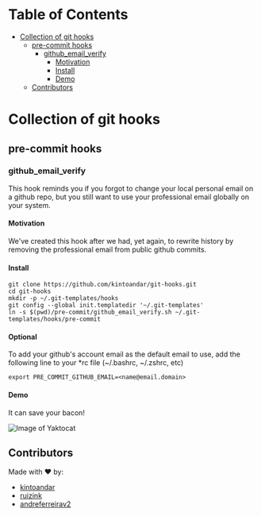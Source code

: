Table of Contents
=================

  * [Collection of git hooks](#collection-of-git-hooks)
    * [pre\-commit hooks](#pre-commit-hooks)
      * [github\_email\_verify](#github_email_verify)
        * [Motivation](#motivation)
        * [Install](#install)
        * [Demo](#demo)
    * [Contributors](#contributors)

# Collection of git hooks

## pre-commit hooks

### github_email_verify
This hook reminds you if you forgot to change your local personal email on a github repo, but you still want to use your professional email globally on your system.

#### Motivation
We've created this hook after we had, yet again, to rewrite history by removing the professional email from public github commits.

#### Install
```
git clone https://github.com/kintoandar/git-hooks.git
cd git-hooks
mkdir -p ~/.git-templates/hooks
git config --global init.templatedir '~/.git-templates'
ln -s $(pwd)/pre-commit/github_email_verify.sh ~/.git-templates/hooks/pre-commit
```

#### Optional
To add your github's account email as the default email to use, add the following line to your \*rc file (~/.bashrc, ~/.zshrc, etc)
```
export PRE_COMMIT_GITHUB_EMAIL=<name@email.domain>
```

#### Demo
It can save your bacon!

![Image of Yaktocat](https://lh3.googleusercontent.com/-dTC_5x1zPLw/V1A69dVxy3I/AAAAAAAAPys/VhyXmGjqdoAY-T8Z4rKsI7sMrwHzOjGrgCCo/s2048/github_email_verify.gif)

## Contributors
Made with ♥️ by:
   * [kintoandar](https://github.com/kintoandar)
   * [ruizink](https://github.com/ruizink)
   * [andreferreirav2](https://github.com/andreferreirav2)
